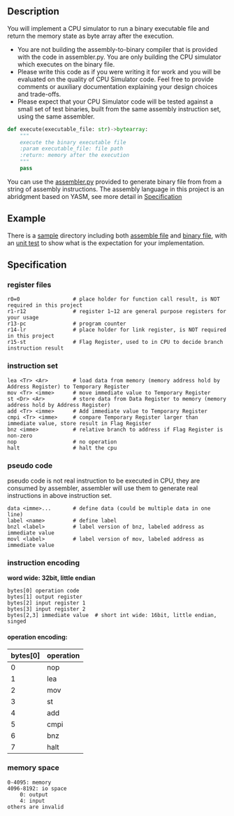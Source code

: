 ## Description
You will implement a CPU simulator to run a binary executable file and return the memory state as byte array after the execution.
  * You are not building the assembly-to-binary compiler that is provided with the code in assembler.py.  You are only building the CPU simulator which executes on the binary file.
  * Please write this code as if you were writing it for work and you will be evaluated on the quality of CPU Simulator code. Feel free to provide comments or auxiliary documentation explaining your design choices and trade-offs. 
  * Please expect that your CPU Simulator code will be tested against a small set of test binaries, built from the same assembly instruction set, using the same assembler. 
```python
def execute(executable_file: str)->bytearray:
    """
    execute the binary executable file
    :param executable_file: file path
    :return: memory after the execution
    """
    pass
```
You can use the [assembler.py](./src/assembler/assembler.py) provided to generate binary file from from a string of assembly instructions. The assembly language in this project is an abridgment based on YASM, see more detail in [Specification](##Specification)
## Example
There is a [sample](./sample/) directory including both [assemble file](./sample/hello_world.asm) and [binary file](./sample/hello_world.bin), with an [unit test](./sample/sample_test.py) to show what is the expectation for your implementation.
## Specification
### register files
```
r0=0                 # place holder for function call result, is NOT required in this project 
r1-r12               # register 1~12 are general purpose registers for your usage
r13-pc               # program counter 
r14-lr               # place holder for link register, is NOT required in this project
r15-st               # Flag Register, used to in CPU to decide branch instruction result
```
### instruction set
```
lea <Tr> <Ar>        # load data from memory (memory address hold by Address Register) to Temporary Register
mov <Tr> <imme>      # move immediate value to Temporary Register
st <Dr> <Ar>         # store data from Data Register to memory (memory address hold by Address Register)
add <Tr> <imme>      # Add immediate value to Temporary Register
cmpi <Tr> <imme>     # compare Temporary Register larger than immediate value, store result in Flag Register
bnz <imme>           # relative branch to address if Flag Register is non-zero
nop                  # no operation
halt                 # halt the cpu
```
### pseudo code
pseudo code is not real instruction to be executed in CPU, they are consumed by assembler, assembler will use them to generate real instructions in above instruction set. 
```
data <imme>...       # define data (could be multiple data in one line)
label <name>         # define label
bnzl <label>         # label version of bnz, labeled address as immediate value
movl <label>         # label version of mov, labeled address as immediate value
```
### instruction encoding
**word wide: 32bit, little endian**
```
bytes[0] operation code
bytes[1] output register
bytes[2] input register 1
bytes[3] input register 2
bytes[2,3] immediate value  # short int wide: 16bit, little endian, singed  
```
#### operation encoding:
|bytes[0]|operation|
|:-------|:-------|
| 0      | nop     |
| 1      | lea     |
| 2      | mov     |
| 3      | st      |
| 4      | add     |
| 5      | cmpi    |
| 6      | bnz     |
| 7      | halt    |
### memory space
```
0-4095: memory
4096-8192: io space
    0: output
    4: input
others are invalid
```
